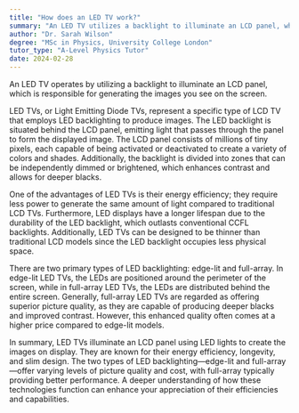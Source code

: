 ```yaml
---
title: "How does an LED TV work?"
summary: "An LED TV utilizes a backlight to illuminate an LCD panel, which is responsible for generating the displayed image."
author: "Dr. Sarah Wilson"
degree: "MSc in Physics, University College London"
tutor_type: "A-Level Physics Tutor"
date: 2024-02-28
---
```


An LED TV operates by utilizing a backlight to illuminate an LCD panel, which is responsible for generating the images you see on the screen.

LED TVs, or Light Emitting Diode TVs, represent a specific type of LCD TV that employs LED backlighting to produce images. The LED backlight is situated behind the LCD panel, emitting light that passes through the panel to form the displayed image. The LCD panel consists of millions of tiny pixels, each capable of being activated or deactivated to create a variety of colors and shades. Additionally, the backlight is divided into zones that can be independently dimmed or brightened, which enhances contrast and allows for deeper blacks.

One of the advantages of LED TVs is their energy efficiency; they require less power to generate the same amount of light compared to traditional LCD TVs. Furthermore, LED displays have a longer lifespan due to the durability of the LED backlight, which outlasts conventional CCFL backlights. Additionally, LED TVs can be designed to be thinner than traditional LCD models since the LED backlight occupies less physical space.

There are two primary types of LED backlighting: edge-lit and full-array. In edge-lit LED TVs, the LEDs are positioned around the perimeter of the screen, while in full-array LED TVs, the LEDs are distributed behind the entire screen. Generally, full-array LED TVs are regarded as offering superior picture quality, as they are capable of producing deeper blacks and improved contrast. However, this enhanced quality often comes at a higher price compared to edge-lit models.

In summary, LED TVs illuminate an LCD panel using LED lights to create the images on display. They are known for their energy efficiency, longevity, and slim design. The two types of LED backlighting—edge-lit and full-array—offer varying levels of picture quality and cost, with full-array typically providing better performance. A deeper understanding of how these technologies function can enhance your appreciation of their efficiencies and capabilities.
    